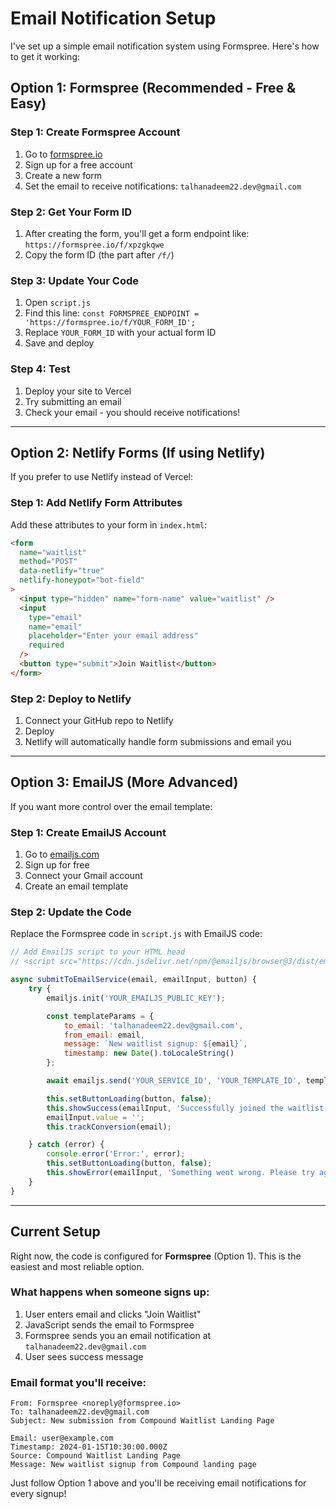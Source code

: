 # Email Notification Setup

I've set up a simple email notification system using Formspree. Here's how to get it working:

## Option 1: Formspree (Recommended - Free & Easy)

### Step 1: Create Formspree Account

1. Go to [formspree.io](https://formspree.io)
2. Sign up for a free account
3. Create a new form
4. Set the email to receive notifications: `talhanadeem22.dev@gmail.com`

### Step 2: Get Your Form ID

1. After creating the form, you'll get a form endpoint like: `https://formspree.io/f/xpzgkqwe`
2. Copy the form ID (the part after `/f/`)

### Step 3: Update Your Code

1. Open `script.js`
2. Find this line: `const FORMSPREE_ENDPOINT = 'https://formspree.io/f/YOUR_FORM_ID';`
3. Replace `YOUR_FORM_ID` with your actual form ID
4. Save and deploy

### Step 4: Test

1. Deploy your site to Vercel
2. Try submitting an email
3. Check your email - you should receive notifications!

---

## Option 2: Netlify Forms (If using Netlify)

If you prefer to use Netlify instead of Vercel:

### Step 1: Add Netlify Form Attributes

Add these attributes to your form in `index.html`:

```html
<form
  name="waitlist"
  method="POST"
  data-netlify="true"
  netlify-honeypot="bot-field"
>
  <input type="hidden" name="form-name" value="waitlist" />
  <input
    type="email"
    name="email"
    placeholder="Enter your email address"
    required
  />
  <button type="submit">Join Waitlist</button>
</form>
```

### Step 2: Deploy to Netlify

1. Connect your GitHub repo to Netlify
2. Deploy
3. Netlify will automatically handle form submissions and email you

---

## Option 3: EmailJS (More Advanced)

If you want more control over the email template:

### Step 1: Create EmailJS Account

1. Go to [emailjs.com](https://emailjs.com)
2. Sign up for free
3. Connect your Gmail account
4. Create an email template

### Step 2: Update the Code

Replace the Formspree code in `script.js` with EmailJS code:

```javascript
// Add EmailJS script to your HTML head
// <script src="https://cdn.jsdelivr.net/npm/@emailjs/browser@3/dist/email.min.js"></script>

async submitToEmailService(email, emailInput, button) {
    try {
        emailjs.init('YOUR_EMAILJS_PUBLIC_KEY');

        const templateParams = {
            to_email: 'talhanadeem22.dev@gmail.com',
            from_email: email,
            message: `New waitlist signup: ${email}`,
            timestamp: new Date().toLocaleString()
        };

        await emailjs.send('YOUR_SERVICE_ID', 'YOUR_TEMPLATE_ID', templateParams);

        this.setButtonLoading(button, false);
        this.showSuccess(emailInput, 'Successfully joined the waitlist!');
        emailInput.value = '';
        this.trackConversion(email);

    } catch (error) {
        console.error('Error:', error);
        this.setButtonLoading(button, false);
        this.showError(emailInput, 'Something went wrong. Please try again.');
    }
}
```

---

## Current Setup

Right now, the code is configured for **Formspree** (Option 1). This is the easiest and most reliable option.

### What happens when someone signs up:

1. User enters email and clicks "Join Waitlist"
2. JavaScript sends the email to Formspree
3. Formspree sends you an email notification at `talhanadeem22.dev@gmail.com`
4. User sees success message

### Email format you'll receive:

```
From: Formspree <noreply@formspree.io>
To: talhanadeem22.dev@gmail.com
Subject: New submission from Compound Waitlist Landing Page

Email: user@example.com
Timestamp: 2024-01-15T10:30:00.000Z
Source: Compound Waitlist Landing Page
Message: New waitlist signup from Compound landing page
```

Just follow Option 1 above and you'll be receiving email notifications for every signup!
